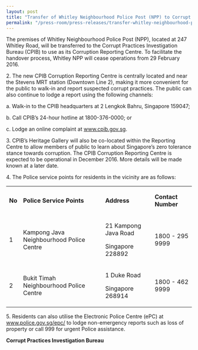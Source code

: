 ```yaml
---
layout: post
title: "Transfer of Whitley Neighbourhood Police Post (NPP) to Corrupt Practices Investigation Bureau (CPIB) as Corruption Reporting Centre"
permalink: "/press-room/press-releases/transfer-whitley-neighbourhood-police-post-npp-corrupt-practices"
---
```

The premises of Whitley Neighbourhood Police Post (NPP), located at 247 Whitley Road, will be transferred to the Corrupt Practices Investigation Bureau (CPIB) to use as its Corruption Reporting Centre. To facilitate the handover process, Whitley NPP will cease operations from 29 February 2016.

2\.        The new CPIB Corruption Reporting Centre is centrally located and near the Stevens MRT station (Downtown Line 2), making it more convenient for the public to walk-in and report suspected corrupt practices. The public can also continue to lodge a report using the following channels:

a. Walk-in to the CPIB headquarters at 2 Lengkok Bahru, Singapore 159047;

b. Call CPIB’s 24-hour hotline at 1800-376-0000; or

c. Lodge an online complaint at www.cpib.gov.sg.

3\.        CPIB’s Heritage Gallery will also be co-located within the Reporting Centre to allow members of public to learn about Singapore’s zero tolerance stance towards corruption. The CPIB Corruption Reporting Centre is expected to be operational in December 2016. More details will be made known at a later date.

4\.        The Police service points for residents in the vicinity are as follows:

<table class="grey-table" border="0" cellspacing="0" cellpadding="0" align="center">
<tbody>
<tr>
<td>
<p><strong>No</strong></p>
</td>
<td>
<p><strong>Police Service Points</strong></p>
</td>
<td>
<p><strong>Address</strong></p>
</td>
<td>
<p><strong>Contact Number</strong></p>
</td>
</tr>
<tr>
<td>
<p>1</p>
</td>
<td>
<p>Kampong Java Neighbourhood Police Centre</p>
</td>
<td>
<p>21 Kampong Java Road</p>
<p>Singapore 228892</p>
</td>
<td>
<p>1800 - 295 9999</p>
</td>
</tr>
<tr>
<td>
<p>2</p>
</td>
<td>
<p>Bukit Timah Neighbourhood Police Centre</p>
</td>
<td>
<p>1 Duke Road</p>
<p>Singapore 268914</p>
</td>
<td>
<p>1800 - 462 9999</p>
</td>
</tr>
</tbody>
</table>

5\.        Residents can also utilise the Electronic Police Centre (ePC) at <a href="http://www.police.gov.sg/epc/">www.police.gov.sg/epc/</a> to lodge non-emergency reports such as loss of property or call 999 for urgent Police assistance. 

**Corrupt Practices Investigation Bureau**

